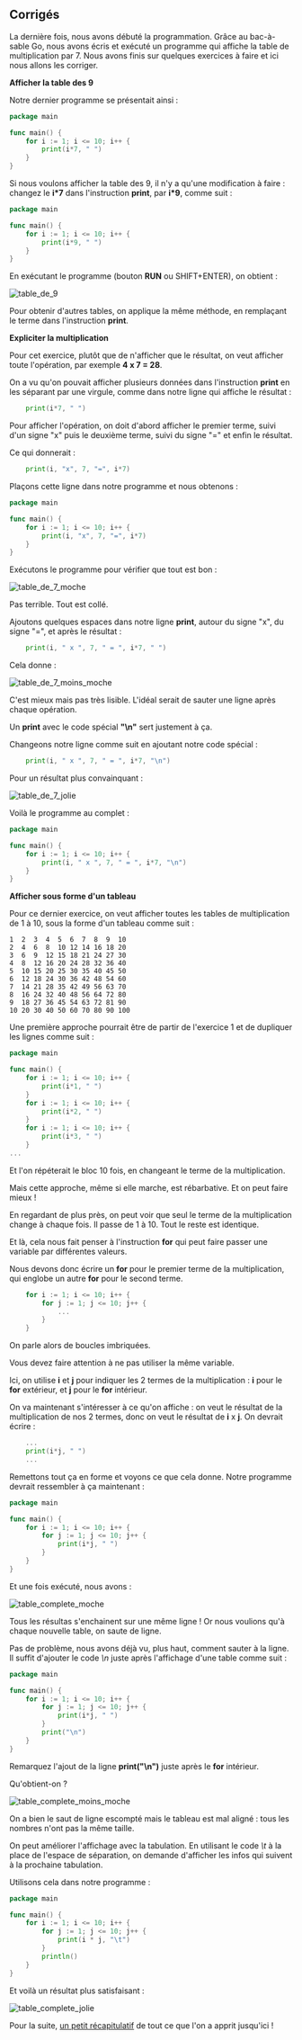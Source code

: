 ## Corrigés

La dernière fois, nous avons débuté la programmation. Grâce au bac-à-sable Go, nous avons écris et exécuté un programme qui affiche la table de multiplication par 7. Nous avons finis sur quelques exercices à faire et ici nous allons les corriger.

__Afficher la table des 9__

Notre dernier programme se présentait ainsi :

```go
package main

func main() {
	for i := 1; i <= 10; i++ {
		print(i*7, " ")
	}
}
```

Si nous voulons afficher la table des 9, il n'y a qu'une modification à faire : changez le **i*7** dans l'instruction **print**, par **i*9**, comme suit :

```go
package main

func main() {
	for i := 1; i <= 10; i++ {
		print(i*9, " ")
	}
}
```

En exécutant le programme (bouton **RUN** ou SHIFT+ENTER), on obtient :

![table_de_9](../assets/02_table_de_9.png)

Pour obtenir d'autres tables, on applique la même méthode, en remplaçant le terme dans l'instruction **print**.

__Expliciter la multiplication__

Pour cet exercice, plutôt que de n'afficher que le résultat, on veut afficher toute l'opération, par exemple **4 x 7 = 28**.

On a vu qu'on pouvait afficher plusieurs données dans l'instruction **print** en les séparant par une virgule, comme dans notre ligne qui affiche le résultat :

```go
	print(i*7, " ")
```

Pour afficher l'opération, on doit d'abord afficher le premier terme, suivi d'un signe "x" puis le deuxième terme, suivi du signe "=" et enfin le résultat.

Ce qui donnerait :

```go
	print(i, "x", 7, "=", i*7)
```

Plaçons cette ligne dans notre programme et nous obtenons :

```go
package main

func main() {
	for i := 1; i <= 10; i++ {
		print(i, "x", 7, "=", i*7)
	}
}
```

Exécutons le programme pour vérifier que tout est bon :

![table_de_7_moche](../assets/02_table_de_7_moche.png) 

Pas terrible. Tout est collé.

Ajoutons quelques espaces dans notre ligne **print**, autour du signe "x", du signe "=", et après le résultat :

```go
	print(i, " x ", 7, " = ", i*7, " ")
```

Cela donne :

![table_de_7_moins_moche](../assets/02_table_de_7_moins_moche.png)

C'est mieux mais pas très lisible. L'idéal serait de sauter une ligne après chaque opération.

Un **print** avec le code spécial **"\n"** sert justement à ça.

Changeons notre ligne comme suit en ajoutant notre code spécial :

```go
	print(i, " x ", 7, " = ", i*7, "\n")
```

Pour un résultat plus convainquant :

![table_de_7_jolie](../assets/02_table_de_7_jolie.png)

Voilà le programme au complet :

```go
package main

func main() {
	for i := 1; i <= 10; i++ {
		print(i, " x ", 7, " = ", i*7, "\n")
	}
}
```

__Afficher sous forme d'un tableau__

Pour ce dernier exercice, on veut afficher toutes les tables de multiplication de 1 à 10, sous la forme d'un tableau comme suit :

```
1  2  3  4  5  6  7  8  9  10
2  4  6  8  10 12 14 16 18 20
3  6  9  12 15 18 21 24 27 30
4  8  12 16 20 24 28 32 36 40
5  10 15 20 25 30 35 40 45 50
6  12 18 24 30 36 42 48 54 60
7  14 21 28 35 42 49 56 63 70
8  16 24 32 40 48 56 64 72 80
9  18 27 36 45 54 63 72 81 90
10 20 30 40 50 60 70 80 90 100
```

Une première approche pourrait être de partir de l'exercice 1 et de dupliquer les lignes comme suit :

```go
package main

func main() {
	for i := 1; i <= 10; i++ {
		print(i*1, " ")
	}
	for i := 1; i <= 10; i++ {
		print(i*2, " ")
	}
	for i := 1; i <= 10; i++ {
		print(i*3, " ")
	}
...
```

Et l'on répéterait le bloc 10 fois, en changeant le terme de la multiplication.

Mais cette approche, même si elle marche, est rébarbative. Et on peut faire mieux !

En regardant de plus près, on peut voir que seul le terme de la multiplication change à chaque fois. Il passe de 1 à 10. Tout le reste est identique.

Et là, cela nous fait penser à l'instruction **for** qui peut faire passer une variable par différentes valeurs.

Nous devons donc écrire un **for** pour le premier terme de la multiplication, qui englobe un autre **for** pour le second terme. 

```go
	for i := 1; i <= 10; i++ {
		for j := 1; j <= 10; j++ {
			...
		}
	}
```

On parle alors de boucles imbriquées.

Vous devez faire attention à ne pas utiliser la même variable. 

Ici, on utilise **i** et **j** pour indiquer les 2 termes de la multiplication : **i** pour le **for** extérieur, et **j** pour le **for** intérieur.

On va maintenant s'intéresser à ce qu'on affiche : on veut le résultat de la multiplication de nos 2 termes, donc on veut le résultat de **i** x **j**. On devrait écrire :

```go
	...
	print(i*j, " ")
	...
```

Remettons tout ça en forme et voyons ce que cela donne. Notre programme devrait ressembler à ça maintenant :

```go
package main

func main() {
	for i := 1; i <= 10; i++ {
		for j := 1; j <= 10; j++ {
			print(i*j, " ")
		}
	}
}
```

Et une fois exécuté, nous avons :

![table_complete_moche](../assets/02_table_complete_moche.png)

Tous les résultas s'enchainent sur une même ligne ! Or nous voulions qu'à chaque nouvelle table, on saute de ligne.

Pas de problème, nous avons déjà vu, plus haut, comment sauter à la ligne. Il suffit d'ajouter le code _\n_ juste après l'affichage d'une table comme suit :

```go
package main

func main() {
	for i := 1; i <= 10; i++ {
		for j := 1; j <= 10; j++ {
			print(i*j, " ")
		}
		print("\n")
	}
}
```
Remarquez l'ajout de la ligne **print("\n")** juste après le **for** intérieur.

Qu'obtient-on ?

![table_complete_moins_moche](../assets/02_table_complete_moins_moche.png)

On a bien le saut de ligne escompté mais le tableau est mal aligné : tous les nombres n'ont pas la même taille. 

On peut améliorer l'affichage avec la tabulation. En utilisant le code _\t_ à la place de l'espace de séparation, on demande d'afficher les infos qui suivent à la prochaine tabulation.

Utilisons cela dans notre programme :

```go
package main

func main() {
	for i := 1; i <= 10; i++ {
		for j := 1; j <= 10; j++ {
			print(i * j, "\t")
		}
		println()
	}
}
```

Et voilà un résultat plus satisfaisant :

![table_complete_jolie](../assets/02_table_complete_jolie.png)

Pour la suite, [un petit récapitulatif](./01_50_Pour_finir.md) de tout ce que l'on a apprit jusqu'ici !